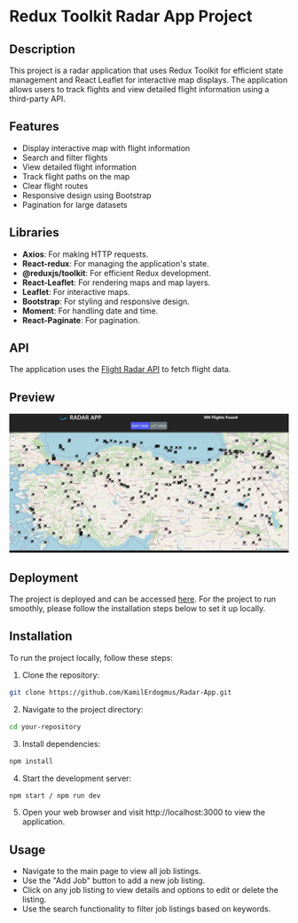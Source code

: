 # Redux Toolkit Radar App Project

## Description

This project is a radar application that uses Redux Toolkit for efficient state management and React Leaflet for interactive map displays. The application allows users to track flights and view detailed flight information using a third-party API.

## Features

- Display interactive map with flight information
- Search and filter flights
- View detailed flight information
- Track flight paths on the map
- Clear flight routes
- Responsive design using Bootstrap
- Pagination for large datasets

## Libraries

- **Axios**: For making HTTP requests.
- **React-redux**: For managing the application's state.
- **@reduxjs/toolkit**: For efficient Redux development.
- **React-Leaflet**: For rendering maps and map layers.
- **Leaflet**: For interactive maps.
- **Bootstrap**: For styling and responsive design.
- **Moment**: For handling date and time.
- **React-Paginate**: For pagination.

## API

The application uses the [Flight Radar API](https://rapidapi.com/apidojo/api/flight-radar1) to fetch flight data.

## Preview

![Preview Image](/src/assets/Radar-App.gif)

## Deployment

The project is deployed and can be accessed [here](https://sparkling-mandazi-aca5c4.netlify.app/). For the project to run smoothly, please follow the installation steps below to set it up locally.

## Installation

To run the project locally, follow these steps:

1. Clone the repository:

```bash
git clone https://github.com/KamilErdogmus/Radar-App.git
```

2. Navigate to the project directory:

```bash
cd your-repository
```

3. Install dependencies:

```bash
npm install
```

4. Start the development server:

```bash
npm start / npm run dev
```

5. Open your web browser and visit http://localhost:3000 to view the application.

## Usage

- Navigate to the main page to view all job listings.
- Use the "Add Job" button to add a new job listing.
- Click on any job listing to view details and options to edit or delete the listing.
- Use the search functionality to filter job listings based on keywords.
